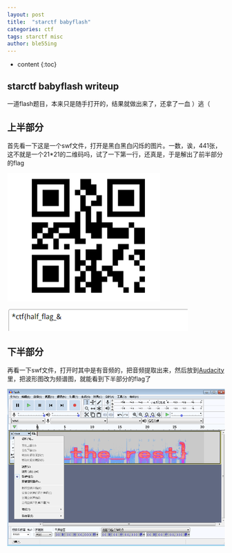 ```yaml
---
layout: post
title:  "starctf babyflash"
categories: ctf
tags: starctf misc
author: ble55ing
---
```


* content
{:toc}

## starctf babyflash writeup

一道flash题目，本来只是随手打开的，结果就做出来了，还拿了一血 ）逃（

## 上半部分

首先看一下这是一个swf文件，打开是黑白黑白闪烁的图片。一数，诶，441张，这不就是一个21*21的二维码吗，试了一下第一行，还真是，于是解出了前半部分的flag

![](https://raw.githubusercontent.com/ble55ing/PicGo/master/qrcode8.png)

![](https://raw.githubusercontent.com/ble55ing/PicGo/master/qian4.png)

## 下半部分

再看一下swf文件，打开时其中是有音频的，把音频提取出来，然后放到[Audacity](https://www.audacityteam.org/) 里，把波形图改为频谱图，就能看到下半部分的flag了

![](https://raw.githubusercontent.com/ble55ing/PicGo/master/rst9.png)



